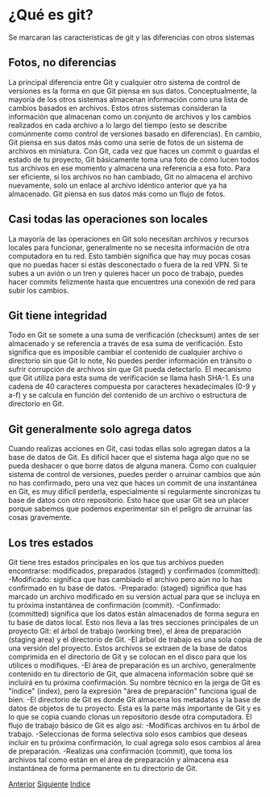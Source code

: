# ¿Qué es git?
Se marcaran las caracteristicas de git y las diferencias con otros sistemas
## Fotos, no diferencias
La principal diferencia entre Git y cualquier otro sistema de control de versiones es la forma en que Git piensa en sus datos. Conceptualmente, la mayoría de los otros sistemas almacenan información como una lista de cambios basados en archivos. Estos otros sistemas consideran la información que almacenan como un conjunto de archivos y los cambios realizados en cada archivo a lo largo del tiempo (esto se describe comúnmente como control de versiones basado en diferencias). En cambio, Git piensa en sus datos más como una serie de fotos de un sistema de archivos en miniatura. Con Git, cada vez que haces un commit o guardas el estado de tu proyecto, Git básicamente toma una foto de cómo lucen todos tus archivos en ese momento y almacena una referencia a esa foto. Para ser eficiente, si los archivos no han cambiado, Git no almacena el archivo nuevamente, solo un enlace al archivo idéntico anterior que ya ha almacenado. Git piensa en sus datos más como un flujo de fotos. 
## Casi todas las operaciones son locales
La mayoría de las operaciones en Git solo necesitan archivos y recursos locales para funcionar, generalmente no se necesita información de otra computadora en tu red. Esto también significa que hay muy pocas cosas que no puedas hacer si estás desconectado o fuera de la red VPN. Si te subes a un avión o un tren y quieres hacer un poco de trabajo, puedes hacer commits felizmente hasta que encuentres una conexión de red para subir los cambios.
## Git tiene integridad
Todo en Git se somete a una suma de verificación (checksum) antes de ser almacenado y se referencia a través de esa suma de verificación. Esto significa que es imposible cambiar el contenido de cualquier archivo o directorio sin que Git lo note, No puedes perder información en tránsito o sufrir corrupción de archivos sin que Git pueda detectarlo. El mecanismo que Git utiliza para esta suma de verificación se llama hash SHA-1. Es una cadena de 40 caracteres compuesta por caracteres hexadecimales (0-9 y a-f) y se calcula en función del contenido de un archivo o estructura de directorio en Git.
## Git generalmente solo agrega datos
Cuando realizas acciones en Git, casi todas ellas solo agregan datos a la base de datos de Git. Es difícil hacer que el sistema haga algo que no se pueda deshacer o que borre datos de alguna manera. Como con cualquier sistema de control de versiones, puedes perder o arruinar cambios que aún no has confirmado, pero una vez que haces un commit de una instantánea en Git, es muy difícil perderla, especialmente si regularmente sincronizas tu base de datos con otro repositorio. Esto hace que usar Git sea un placer porque sabemos que podemos experimentar sin el peligro de arruinar las cosas gravemente.
## Los tres estados
Git tiene tres estados principales en los que tus archivos pueden encontrarse: modificados, preparados (staged) y confirmados (committed):
-Modificado: significa que has cambiado el archivo pero aún no lo has confirmado en tu base de datos.
-Preparado: (staged) significa que has marcado un archivo modificado en su versión actual para que se incluya en tu próxima instantánea de confirmación (commit).
-Confirmado: (committed) significa que los datos están almacenados de forma segura en tu base de datos local.
Esto nos lleva a las tres secciones principales de un proyecto Git: el árbol de trabajo (working tree), el área de preparación (staging area) y el directorio de Git.
-El árbol de trabajo es una sola copia de una versión del proyecto. Estos archivos se extraen de la base de datos comprimida en el directorio de Git y se colocan en el disco para que los utilices o modifiques.
-El área de preparación es un archivo, generalmente contenido en tu directorio de Git, que almacena información sobre qué se incluirá en tu próxima confirmación. Su nombre técnico en la jerga de Git es "índice" (index), pero la expresión "área de preparación" funciona igual de bien.
-El directorio de Git es donde Git almacena los metadatos y la base de datos de objetos de tu proyecto. Esta es la parte más importante de Git y es lo que se copia cuando clonas un repositorio desde otra computadora.
El flujo de trabajo básico de Git es algo así:
-Modificas archivos en tu árbol de trabajo.
-Seleccionas de forma selectiva solo esos cambios que deseas incluir en tu próxima confirmación, lo cual agrega solo esos cambios al área de preparación.
-Realizas una confirmación (commit), que toma los archivos tal como están en el área de preparación y almacena esa instantánea de forma permanente en tu directorio de Git.

[Anterior](Ch1.2.md)
[Siguiente](Ch1.4.md)
[Indice](https://github.com/IIKUYY/Git-basico/blob/main/Ch1/README.md)